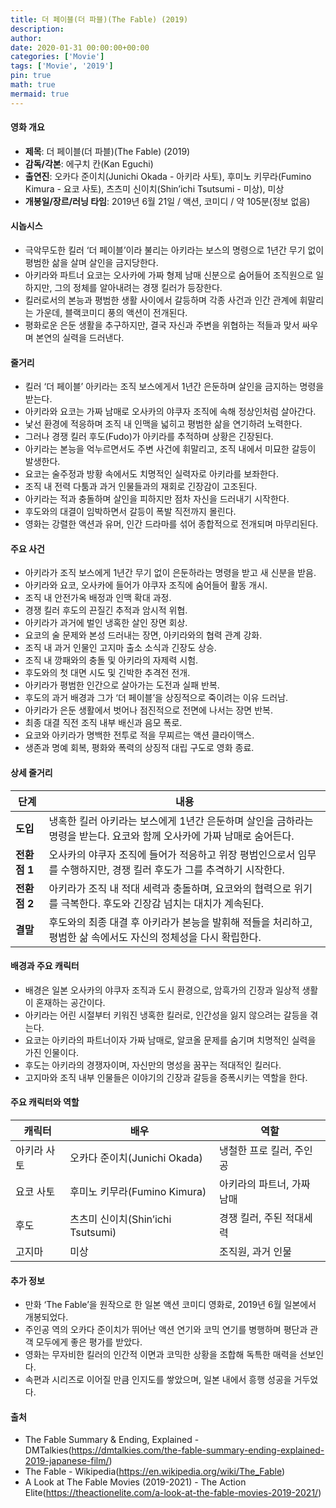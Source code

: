 ```yaml
---
title: 더 페이블(더 파블)(The Fable) (2019)
description: 
author: 
date: 2020-01-31 00:00:00+00:00
categories: ['Movie']
tags: ['Movie', '2019']
pin: true
math: true
mermaid: true
---
```

#### 영화 개요

- **제목**: 더 페이블(더 파블)(The Fable) (2019)  
- **감독/각본**: 에구치 칸(Kan Eguchi)  
- **출연진**: 오카다 준이치(Junichi Okada - 아키라 사토), 후미노 키무라(Fumino Kimura - 요코 사토), 츠츠미 신이치(Shin’ichi Tsutsumi - 미상), 미상  
- **개봉일/장르/러닝 타임**: 2019년 6월 21일 / 액션, 코미디 / 약 105분(정보 없음)  

#### 시놉시스

- 극악무도한 킬러 ‘더 페이블’이라 불리는 아키라는 보스의 명령으로 1년간 무기 없이 평범한 삶을 살며 살인을 금지당한다.  
- 아키라와 파트너 요코는 오사카에 가짜 형제 남매 신분으로 숨어들어 조직원으로 일하지만, 그의 정체를 알아내려는 경쟁 킬러가 등장한다.  
- 킬러로서의 본능과 평범한 생활 사이에서 갈등하며 각종 사건과 인간 관계에 휘말리는 가운데, 블랙코미디 풍의 액션이 전개된다.  
- 평화로운 은둔 생활을 추구하지만, 결국 자신과 주변을 위협하는 적들과 맞서 싸우며 본연의 실력을 드러낸다.  

#### 줄거리

- 킬러 ‘더 페이블’ 아키라는 조직 보스에게서 1년간 은둔하며 살인을 금지하는 명령을 받는다.  
- 아키라와 요코는 가짜 남매로 오사카의 야쿠자 조직에 속해 정상인처럼 살아간다.  
- 낯선 환경에 적응하며 조직 내 인맥을 넓히고 평범한 삶을 연기하려 노력한다.  
- 그러나 경쟁 킬러 후도(Fudo)가 아키라를 추적하며 상황은 긴장된다.  
- 아키라는 본능을 억누르면서도 주변 사건에 휘말리고, 조직 내에서 미묘한 갈등이 발생한다.  
- 요코는 술주정과 방황 속에서도 치명적인 실력자로 아키라를 보좌한다.  
- 조직 내 전력 다툼과 과거 인물들과의 재회로 긴장감이 고조된다.  
- 아키라는 적과 충돌하며 살인을 피하지만 점차 자신을 드러내기 시작한다.  
- 후도와의 대결이 임박하면서 갈등이 폭발 직전까지 몰린다.  
- 영화는 강렬한 액션과 유머, 인간 드라마를 섞어 종합적으로 전개되며 마무리된다.  

#### 주요 사건

- 아키라가 조직 보스에게 1년간 무기 없이 은둔하라는 명령을 받고 새 신분을 받음.  
- 아키라와 요코, 오사카에 들어가 야쿠자 조직에 숨어들어 활동 개시.  
- 조직 내 안전가옥 배정과 인맥 확대 과정.  
- 경쟁 킬러 후도의 끈질긴 추적과 암시적 위협.  
- 아키라가 과거에 벌인 냉혹한 살인 장면 회상.  
- 요코의 술 문제와 본성 드러내는 장면, 아키라와의 협력 관계 강화.  
- 조직 내 과거 인물인 고지마 출소 소식과 긴장도 상승.  
- 조직 내 깡패와의 충돌 및 아키라의 자제력 시험.  
- 후도와의 첫 대면 시도 및 긴박한 추격전 전개.  
- 아키라가 평범한 인간으로 살아가는 도전과 실패 반복.  
- 후도의 과거 배경과 그가 ‘더 페이블’을 상징적으로 죽이려는 이유 드러남.  
- 아키라가 은둔 생활에서 벗어나 점진적으로 전면에 나서는 장면 반복.  
- 최종 대결 직전 조직 내부 배신과 음모 폭로.  
- 요코와 아키라가 명백한 전투로 적을 무찌르는 액션 클라이맥스.  
- 생존과 명예 회복, 평화와 폭력의 상징적 대립 구도로 영화 종료.  

#### 상세 줄거리

| **단계**  | **내용**                                     |
|-----------|----------------------------------------------|
| **도입** | 냉혹한 킬러 아키라는 보스에게 1년간 은둔하며 살인을 금하라는 명령을 받는다. 요코와 함께 오사카에 가짜 남매로 숨어든다. |
| **전환점 1** | 오사카의 야쿠자 조직에 들어가 적응하고 위장 평범인으로서 임무를 수행하지만, 경쟁 킬러 후도가 그를 추격하기 시작한다. |
| **전환점 2** | 아키라가 조직 내 적대 세력과 충돌하며, 요코와의 협력으로 위기를 극복한다. 후도와 긴장감 넘치는 대치가 계속된다. |
| **결말** | 후도와의 최종 대결 후 아키라가 본능을 발휘해 적들을 처리하고, 평범한 삶 속에서도 자신의 정체성을 다시 확립한다. |

#### 배경과 주요 캐릭터

- 배경은 일본 오사카의 야쿠자 조직과 도시 환경으로, 암흑가의 긴장과 일상적 생활이 혼재하는 공간이다.  
- 아키라는 어린 시절부터 키워진 냉혹한 킬러로, 인간성을 잃지 않으려는 갈등을 겪는다.  
- 요코는 아키라의 파트너이자 가짜 남매로, 알코올 문제를 숨기며 치명적인 실력을 가진 인물이다.  
- 후도는 아키라의 경쟁자이며, 자신만의 명성을 꿈꾸는 적대적인 킬러다.  
- 고지마와 조직 내부 인물들은 이야기의 긴장과 갈등을 증폭시키는 역할을 한다.  

#### 주요 캐릭터와 역할

| **캐릭터** | **배우**           | **역할**               |
|------------|--------------------|------------------------|
| 아키라 사토 | 오카다 준이치(Junichi Okada) | 냉철한 프로 킬러, 주인공 |
| 요코 사토  | 후미노 키무라(Fumino Kimura) | 아키라의 파트너, 가짜 남매   |
| 후도       | 츠츠미 신이치(Shin’ichi Tsutsumi) | 경쟁 킬러, 주된 적대세력  |
| 고지마     | 미상               | 조직원, 과거 인물          |

#### 추가 정보

- 만화 ‘The Fable’을 원작으로 한 일본 액션 코미디 영화로, 2019년 6월 일본에서 개봉되었다.  
- 주인공 역의 오카다 준이치가 뛰어난 액션 연기와 코믹 연기를 병행하며 평단과 관객 모두에게 좋은 평가를 받았다.  
- 영화는 무자비한 킬러의 인간적 이면과 코믹한 상황을 조합해 독특한 매력을 선보인다.  
- 속편과 시리즈로 이어질 만큼 인지도를 쌓았으며, 일본 내에서 흥행 성공을 거두었다.  

#### 출처

- The Fable Summary & Ending, Explained - DMTalkies(https://dmtalkies.com/the-fable-summary-ending-explained-2019-japanese-film/)  
- The Fable - Wikipedia(https://en.wikipedia.org/wiki/The_Fable)  
- A Look at The Fable Movies (2019-2021) - The Action Elite(https://theactionelite.com/a-look-at-the-fable-movies-2019-2021/)
